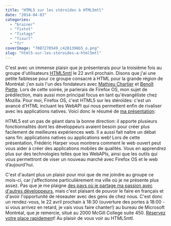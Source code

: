 ```yaml
---
title: "HTML5 sur les stéroïdes à HTML5mtl"
date: "2014-04-03"
categories: 
  - "brainer"
  - "fixtxt"
  - "fixtags"
  - "fixurl"
  - "fr"
coverImage: "7087270549_c4281396b5_o.png"
slug: "html5-sur-les-steroides-a-html5mtl"
---
```


C'est avec un immense plaisir que je présenterais pour la troisième fois au groupe d'utilisateurs [HTML5mtl](https://www.meetup.com/HTML5mtl/ "Site web d'HTML5mtl") le 22 avril prochain. Disons que j'ai une petite faiblesse pour ce groupe consacré à HTML pour la grande région de Montréal: j'en suis l'un des fondateurs avec [Mathieu Chartier](https://mathieuchartier.com/ "Site web de Mathieu Chartier") et [Benoît Piette](https://www.benoitpiette.com/ "Site web de Benoît Piette"). Lors de cette soirée, je parlerais de Firefox OS, mon sujet de prédilection, mais aussi mon principal focus en tant qu'évangéliste chez Mozilla. Pour moi, Firefox OS, c'est HTML5 sur les stéroïdes: c'est un avancé d'HTML incluant les WebAPI qui nous permettent enfin de rivaliser avec les applications natives. Voici donc le résumé de [ma présentation](https://www.meetup.com/HTML5mtl/events/175038232/ "Rencontre du mois d'avril pour HTML5mtl"):

HTML5 est un pas de géant dans la bonne direction: il apporte plusieurs fonctionnalités dont les développeurs avaient besoin pour créer plus facilement de meilleures expériences web. Il a aussi fait naitre un débat sans fin: applications natives ou applications web! Lors de cette présentation, Frédéric Harper vous montrera comment le web ouvert peut vous aider à créer des applications mobiles de qualités. Vous en apprendrez plus sur des technologies telles que les WebAPIs, ainsi que les outils qui vous permettront de viser un nouveau marché avec Firefox OS et le web d’aujourd'hui.

C'est d'autant plus un plaisir pour moi que de me joindre au groupe ce mois-ci, car j'affectionne particulièrement ma ville où je ne présente plus assez. Pas que je me plaigne [des pays où je partage ma passion avec d'autres développeurs](http://fred.dev/speaking/ "Mon historique de présentations"), mais c'est plaisant de pouvoir le faire en français et d'avoir l'opportunité de réseauter avec des gens de chez nous. C'est donc un rendez-vous, le 22 avril prochain à 18:30 (ouverture des portes à 18:00 - si vous arrivez en retard, je vais vous faire chanter!) au bureau de Microsoft Montréal, que je remercie, situé au 2000 McGill College suite 450. [Réservez votre place rapidemen](https://www.meetup.com/HTML5mtl/events/175038232/ "Page d'inscription pour HTML5mtl")t! Au plaisir de vous voir au HTML5mtl.
